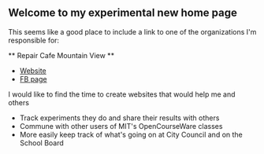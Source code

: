 ## Welcome to my experimental new home page

This seems like a good place to include a link to one of the organizations I'm responsible for:

** Repair Cafe Mountain View **

- [Website](http://repaircafemv.org)
- [FB page](http://fb.com/RepairCafeMountainView)

I would like to find the time to create websites that would help me and others

- Track experiments they do and share their results with others
- Commune with other users of MIT's OpenCourseWare classes 
- More easily keep track of what's going on at City Council and on the School Board
